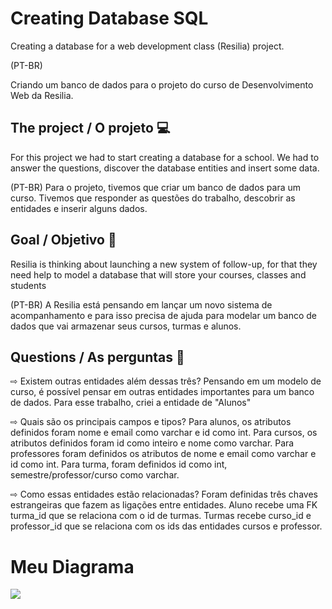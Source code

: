 # Creating Database SQL

Creating a database for a web development class (Resilia) project. 

(PT-BR)

Criando um banco de dados para o projeto do curso de Desenvolvimento Web da Resilia. 


## The project / O projeto 💻

For this project we had to start creating a database for a school. We had to answer the questions, discover the database entities and insert some data.

(PT-BR)
Para o projeto, tivemos que criar um banco de dados para um curso. Tivemos que responder as questões do trabalho, descobrir as entidades e inserir alguns dados. 


## Goal / Objetivo 📍

Resilia is thinking about launching a new system of follow-up, for that they need help to model a database that will store your courses, classes and students

(PT-BR)
A Resilia está pensando em lançar um novo sistema de acompanhamento e para isso precisa de ajuda para modelar um banco de dados que vai armazenar seus cursos, turmas e alunos.


## Questions / As perguntas 💬

⇨ Existem outras entidades além dessas três? 
Pensando em um modelo de curso, é possível pensar em outras entidades importantes para um banco de dados. Para esse trabalho, criei a entidade de "Alunos"

⇨ Quais são os principais campos e tipos?
Para alunos, os atributos definidos foram nome e email como varchar e id como int. Para cursos, os atributos definidos foram id como inteiro e nome como varchar. Para professores foram definidos os atributos de nome e email como varchar e id como int. Para turma, foram definidos id como int, semestre/professor/curso como varchar.

⇨ Como essas entidades estão relacionadas? 
Foram definidas três chaves estrangeiras que fazem as ligações entre entidades. Aluno recebe uma FK turma_id que se relaciona com o id de turmas. Turmas recebe curso_id e professor_id que se relaciona com os ids das entidades cursos e professor. 

<div>
  <h1> Meu Diagrama </h1>
<img src='./fotoDiagrama.png'/>
</div>



